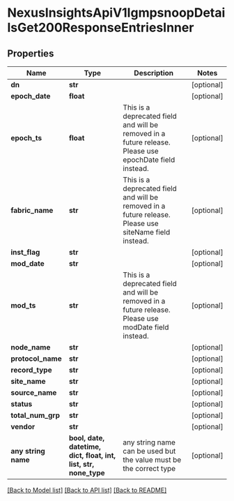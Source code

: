 # NexusInsightsApiV1IgmpsnoopDetailsGet200ResponseEntriesInner


## Properties
Name | Type | Description | Notes
------------ | ------------- | ------------- | -------------
**dn** | **str** |  | [optional] 
**epoch_date** | **float** |  | [optional] 
**epoch_ts** | **float** | This is a deprecated field and will be removed in a future release. Please use epochDate field instead. | [optional] 
**fabric_name** | **str** | This is a deprecated field and will be removed in a future release. Please use siteName field instead. | [optional] 
**inst_flag** | **str** |  | [optional] 
**mod_date** | **str** |  | [optional] 
**mod_ts** | **str** | This is a deprecated field and will be removed in a future release. Please use modDate field instead. | [optional] 
**node_name** | **str** |  | [optional] 
**protocol_name** | **str** |  | [optional] 
**record_type** | **str** |  | [optional] 
**site_name** | **str** |  | [optional] 
**source_name** | **str** |  | [optional] 
**status** | **str** |  | [optional] 
**total_num_grp** | **str** |  | [optional] 
**vendor** | **str** |  | [optional] 
**any string name** | **bool, date, datetime, dict, float, int, list, str, none_type** | any string name can be used but the value must be the correct type | [optional]

[[Back to Model list]](../README.md#documentation-for-models) [[Back to API list]](../README.md#documentation-for-api-endpoints) [[Back to README]](../README.md)


